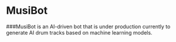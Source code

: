 # MusiBot

###MusiBot is an AI-driven bot that is under production currently to generate AI drum tracks based on machine learning models.
